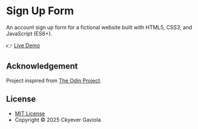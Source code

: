 # Sign Up Form
An account sign up form for a fictional website built with HTML5, CSS3, and JavaScript (ES6+).

👉 [Live Demo](https://ckyever.github.io/sign-up-form/)

## Acknowledgement
Project inspired from [The Odin Project](https://www.theodinproject.com/lessons/node-path-intermediate-html-and-css-sign-up-form).

## License
* [MIT License](https://opensource.org/license/MIT)
* Copyright © 2025 Ckyever Gaviola